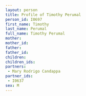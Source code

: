 ```yaml
---
layout: person
title: Profile of Timothy Perumal
person_id: I0697
first_name: Timothy
last_name: Perumal
full_name: Timothy Perumal
mother: 
mother_id: 
father: 
father_id: 
children:
children_ids:
partners:
 - Mary Rodrigo Candappa
partner_ids:
 - I0637
sex: M
---
```


